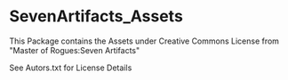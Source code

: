 # SevenArtifacts_Assets
This Package contains the Assets under Creative Commons License from "Master of Rogues:Seven Artifacts"

See Autors.txt for License Details

